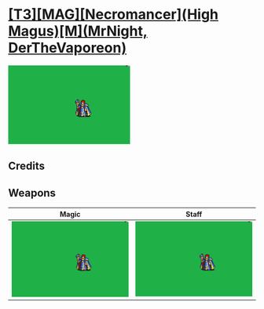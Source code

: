 # [\[T3\]\[MAG\]\[Necromancer\]\(High Magus\)\[M\]\(MrNight, DerTheVaporeon\)](./)

<img src="./6.%20Magic/Magic_000.png" alt="[T3][MAG][Necromancer](High Magus)[M](MrNight, DerTheVaporeon) standing" />

## Credits



## Weapons


|Magic |Staff |
|  :---: | :---: |
| <img alt="Magic animation" src="./6.%20Magic/Magic.gif" /> | <img alt="Staff animation" src="./7.%20Staff/Staff.gif" /> |
